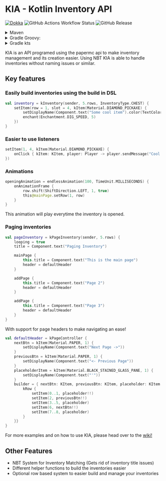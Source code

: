 # KIA - Kotlin Inventory API

[![Dokka](https://img.shields.io/badge/JavaDoc-Online-green)](https://staticfx.github.io/KIA/)
![GitHub Actions Workflow Status](https://img.shields.io/github/actions/workflow/status/staticfx/kia/workflow.yml)
![GitHub Release](https://img.shields.io/github/v/release/staticfx/kia)


<details>
<summary>Maven</summary>

- ```xml
  <dependency>
    <groupId>de.staticred.kia</groupId>
    <artifactId>kia</artifactId>
    <version>1.1.8</version>
  </dependency>
    ```
</details>

<details>
<summary>Gradle Groovy:</summary>

- ```groovy
  compileOnly "de.staticred.kia:kia:1.1.8"
    ```

</details>

<details>
<summary>Gradle kts</summary>

- ```kotlin
  api("de.staticred.kia:kia:1.1.8")
    ```
</details>


KIA is an API programed using the papermc api to make inventory management and its creation easier.
Using NBT KIA is able to handle inventories without naming issues or similar.

## Key features
### Easily build inventories using the build in DSL
```kotlin
val inventory = kInventory(sender, 5.rows, InventoryType.CHEST) {
    setItem(row = 1, slot = 4, kItem(Material.DIAMOND_PICKAXE) {
        setDisplayName(Component.text("Some cool item").color(TextColor.color(255, 0, 0)).decorate(TextDecoration.BOLD))
        enchant(Enchantment.DIG_SPEED, 5)
    })
}
```
### Easier to use listeners
```kotlin
setItem(1, 4, kItem(Material.DIAMOND_PICKAXE) {
    onClick { kItem: KItem, player: Player -> player.sendMessage("Cool you just clicked ${kItem.slot}") }
})
```
### Animations
```kotlin
openingAnimation = endlessAnimation(100, TimeUnit.MILLISECONDS) {
    onAnimationFrame {
        row.shift(ShiftDirection.LEFT, 1, true)
        this@mainPage.setRow(1, row)
    }
}
```
This animation will play everytime the inventory is opened.

### Paging inventories
```kotlin
val pageInventory = kPageInventory(sender, 5.rows) {
    looping = true
    title = Component.text("Paging Inventory")

    mainPage {
        this.title = Component.text("This is the main page")
        header = defaultHeader
    }

    addPage {
        this.title = Component.text("Page 2")
        header = defaultHeader
    }

    addPage {
        this.title = Component.text("Page 3")
        header = defaultHeader
    }
}
```
With support for page headers to make navigating an ease!
```kotlin
val defaultHeader = kPageController {
    nextBtn = kItem(Material.PAPER, 1) {
        setDisplayName(Component.text("Next Page ->"))
    }
    previousBtn = kItem(Material.PAPER, 1) {
        setDisplayName(Component.text("<- Previous Page"))
    }
    placeholderItem = kItem(Material.BLACK_STAINED_GLASS_PANE, 1) {
        setDisplayName(Component.text("'"))
    }
    builder = { nextBtn: KItem, previousBtn: KItem, placeholder: KItem -> run {
        kRow {
            setItem(0..1, placeholder!!)
            setItem(2, previousBtn!!)
            setItem(3..5, placeholder)
            setItem(6, nextBtn!!)
            setItem(7..8, placeholder)
        }
    }}
}
```

For more examples and on how to use KIA, please head over to the [wiki!](https://github.com/StaticFX/KIA/wiki)

## Other Features
- NBT System for Inventory Matching (Gets rid of inventory title issues)
- Different helper functions to build the inventories easier
- Optional row based system to easier build and manage your inventories
